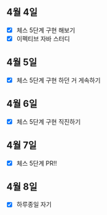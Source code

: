 ## 4월 4일

- [x] 체스 5단계 구현 해보기
- [x] 이펙티브 자바 스터디

## 4월 5일

- [x] 체스 5단계 구현 하던 거 게속하기

## 4월 6일

- [x] 체스 5단계 구현 직진하기

## 4월 7일

- [x] 체스 5단계 PR!!

## 4월 8일

- [x] 하루종일 자기
